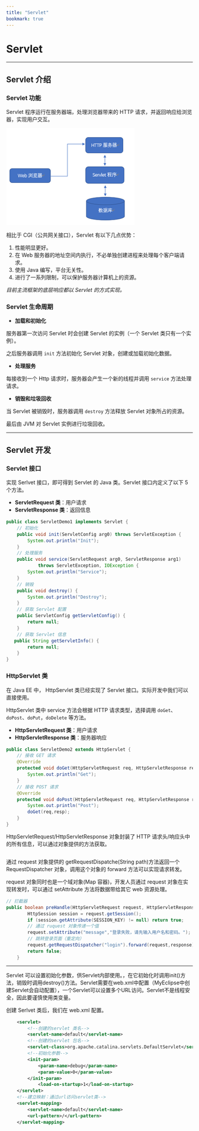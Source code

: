 ```yaml
---
title: "Servlet"
bookmark: true
---
```


# Servlet

---

## Servlet 介绍

### Servlet 功能

Servlet 程序运行在服务器端，处理浏览器带来的 HTTP 请求，并返回响应给浏览器，实现用户交互。

![](/assets/img/servlet.png)

相比于 CGI（公共网关接口），Servlet 有以下几点优势：

1. 性能明显更好。
2. 在 Web 服务器的地址空间内执行，不必单独创建进程来处理每个客户端请求。
3. 使用 Java 编写，平台无关性。
4. 进行了一系列限制，可以保护服务器计算机上的资源。

*目前主流框架的底层响应都以 Servlet 的方式实现。*

### Servlet 生命周期

- **加载和初始化**

服务器第一次访问 Servlet 时会创建 Servlet 的实例（一个 Servlet 类只有一个实例）。
  
之后服务器调用 `init` 方法初始化 Servlet 对象，创建或加载初始化数据。

- **处理服务**

每接收到一个 Http 请求时，服务器会产生一个新的线程并调用 `service` 方法处理请求。

- **销毁和垃圾回收**

当 Servlet 被销毁时，服务器调用 `destroy` 方法释放 Servlet 对象所占的资源。

最后由 JVM 对 Servlet 实例进行垃圾回收。

---

## Servlet 开发

### Servlet 接口

实现 Serlvet 接口，即可得到 Servlet 的 Java 类。Servlet 接口内定义了以下 5 个方法。

- **ServletRequest 类**：用户请求
- **ServletResponse 类**：返回信息

```java
public class ServletDemo1 implements Servlet {
    // 初始化
    public void init(ServletConfig arg0) throws ServletException {
        System.out.println("Init");
    }
    // 处理服务
    public void service(ServletRequest arg0, ServletResponse arg1)
            throws ServletException, IOException {
        System.out.println("Service");
    }
    // 销毁
    public void destroy() {
        System.out.println("Destroy");
    }
    // 获取 Servlet 配置
    public ServletConfig getServletConfig() {
        return null;
    }
    // 获取 Servlet 信息
   public String getServletInfo() {
        return null;
    }
}
```

### HttpServlet 类

在 Java EE 中， HttpServlet 类已经实现了 Servlet 接口。实际开发中我们可以直接使用。

HttpServlet 类中 service 方法会根据 HTTP 请求类型，选择调用 `doGet`、`doPost`、`doPut`，`doDelete` 等方法。

- **HttpServletRequest 类**：用户请求
- **HttpServletResponse 类**：服务器响应

```java
public class ServletDemo2 extends HttpServlet {
    // 接收 GET 请求
    @Override
    protected void doGet(HttpServletRequest req, HttpServletResponse resp)  throws ServletException, IOException {
        System.out.println("Get");
    }
    // 接收 POST 请求
    @Override
    protected void doPost(HttpServletRequest req, HttpServletResponse resp)  throws ServletException, IOException {
        System.out.println("Post");
        doGet(req,resp);
    }
}
```

HttpServletRequest/HttpServletResponse 对象封装了 HTTP 请求头/响应头中的所有信息，可以通过对象提供的方法获取。


```java

```




通过 request 对象提供的 getRequestDispatche(String path)方法返回一个 RequestDispatcher 对象，调用这个对象的 forward 方法可以实现请求转发。

request 对象同时也是一个域对象(Map 容器)，开发人员通过 request 对象在实现转发时，可以通过 setAttribute 方法将数据带给其它 web 资源处理。


```java
// 拦截器
public boolean preHandle(HttpServletRequest request, HttpServletResponse response, Object handler) throws Exception {
        HttpSession session = request.getSession();
        if (session.getAttribute(SESSION_KEY) != null) return true;
        // 通过 ruquest 对象传递一个值
        request.setAttribute("message","登录失败，请先输入用户名和密码。");
        // 跳转登录页面（重定向）
        request.getRequestDispatcher("login").forward(request,response);
        return false;
    }
```










---

Servlet 可以设置初始化参数，供Servlet内部使用。，在它初始化时调用init()方法，销毁时调用destroy()方法。Servlet需要在web.xml中配置（MyEclipse中创建Servlet会自动配置），一个Servlet可以设置多个URL访问。Servlet不是线程安全，因此要谨慎使用类变量。

创建 Serlvet 类后，我们在 web.xml 配置。

```xml
    <servlet>
        <!--创建的servlet 类名-->
        <servlet-name>default</servlet-name> 
        <!--创建的servlet 包名-->     
        <servlet-class>org.apache.catalina.servlets.DefaultServlet</servlet-class>  
        <!--初始化参数--> 
        <init-param>
            <param-name>debug</param-name>
            <param-value>0</param-value>          
        </init-param>                
            <load-on-startup>1</load-on-startup>
    </servlet>
    <!--建立映射：通过url访问servlet类--> 
    <servlet-mapping>                                  
        <servlet-name>default</servlet-name>
        <url-pattern>/</url-pattern>         
    </servlet-mapping>
```
